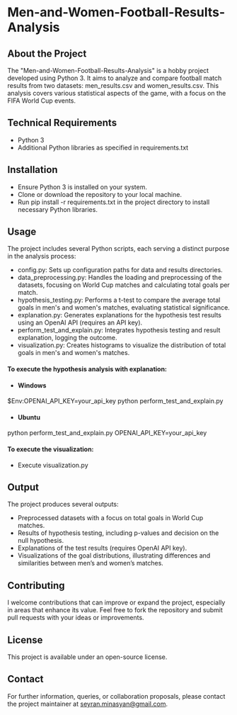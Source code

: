 # Men-and-Women-Football-Results-Analysis

## About the Project
The "Men-and-Women-Football-Results-Analysis" is a hobby project developed using Python 3. It aims to analyze and compare football match results from two datasets: men_results.csv and women_results.csv. This analysis covers various statistical aspects of the game, with a focus on the FIFA World Cup events.

## Technical Requirements
 - Python 3
 - Additional Python libraries as specified in requirements.txt

## Installation

 - Ensure Python 3 is installed on your system.
 - Clone or download the repository to your local machine.
 - Run pip install -r requirements.txt in the project directory to install necessary Python libraries.

## Usage
The project includes several Python scripts, each serving a distinct purpose in the analysis process: 
 - config.py: Sets up configuration paths for data and results directories.
 - data_preprocessing.py: Handles the loading and preprocessing of the datasets, focusing on World Cup matches and calculating total goals per match.
 - hypothesis_testing.py: Performs a t-test to compare the average total goals in men's and women's matches, evaluating statistical significance.
 - explanation.py: Generates explanations for the hypothesis test results using an OpenAI API (requires an API key).
 - perform_test_and_explain.py: Integrates hypothesis testing and result explanation, logging the outcome.
 - visualization.py: Creates histograms to visualize the distribution of total goals in men's and women's matches.

#### To execute the hypothesis analysis with explanation:

 - #### Windows
$Env:OPENAI_API_KEY=your_api_key
python perform_test_and_explain.py

 - #### Ubuntu
python perform_test_and_explain.py OPENAI_API_KEY=your_api_key

#### To execute the visualization:
 - Execute visualization.py

## Output
The project produces several outputs:

 - Preprocessed datasets with a focus on total goals in World Cup matches.
 - Results of hypothesis testing, including p-values and decision on the null hypothesis.
 - Explanations of the test results (requires OpenAI API key).
 - Visualizations of the goal distributions, illustrating differences and similarities between men’s and women’s matches.

## Contributing
I welcome contributions that can improve or expand the project, especially in areas that enhance its value.
Feel free to fork the repository and submit pull requests with your ideas or improvements.

## License
This project is available under an open-source license.

## Contact
For further information, queries, or collaboration proposals, please contact the project 
maintainer at seyran.minasyan@gmail.com.

